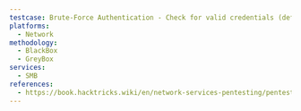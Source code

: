 ```yaml
---
testcase: Brute-Force Authentication - Check for valid credentials (default, weak, or guessed) using Hydra, Medusa, CrackMapExec (crackmapexec smb <IP> -u <users.txt> -p <passwords.txt>), or Metasploit brute modules
platforms: 
  - Network
methodology: 
  - BlackBox
  - GreyBox
services:
  - SMB
references:
  - https://book.hacktricks.wiki/en/network-services-pentesting/pentesting-smb/index.html
---
```

